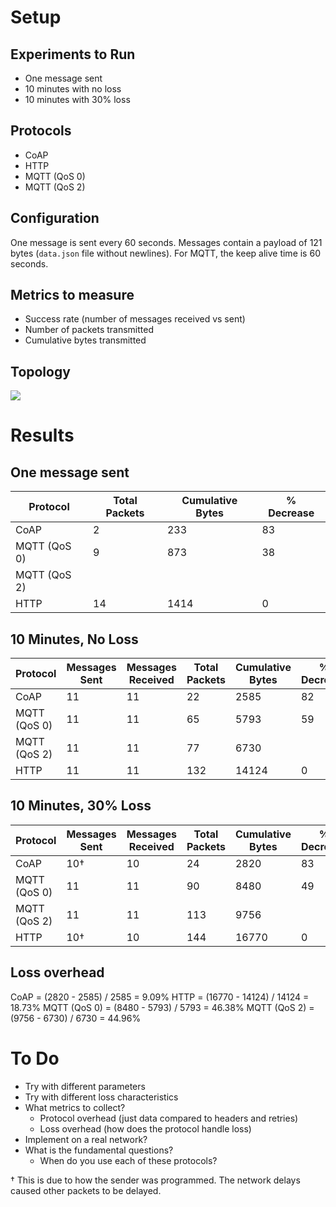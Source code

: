 # Setup

## Experiments to Run
- One message sent
- 10 minutes with no loss
- 10 minutes with 30% loss

## Protocols
- CoAP
- HTTP
- MQTT (QoS 0)
- MQTT (QoS 2)

## Configuration
One message is sent every 60 seconds. Messages contain a payload of 121 bytes (`data.json` file without newlines). For MQTT, the keep alive time is 60 seconds.

## Metrics to measure
- Success rate (number of messages received vs sent)
- Number of packets transmitted
- Cumulative bytes transmitted

## Topology

![](https://docs.google.com/drawings/d/1xVOIl3BIuMeQ5QgydhWK08T0ZDoUSoQXhWUuikdbUfE/pub?w=409&amp;h=193)

# Results

## One message sent

| Protocol            | Total Packets | Cumulative Bytes | % Decrease |
|---------------------|---------------|------------------|------------|
| CoAP                |             2 |              233 | 83         |
| MQTT (QoS 0)        |             9 |              873 | 38         |
| MQTT (QoS 2)        |               |                  |            |
| HTTP                |            14 |             1414 | 0          |

## 10 Minutes, No Loss

| Protocol     | Messages Sent | Messages Received | Total Packets | Cumulative Bytes | % Decrease |
|--------------|---------------|-------------------|---------------|------------------|------------|
| CoAP         |            11 |                11 |            22 |             2585 | 82         |
| MQTT (QoS 0) |            11 |                11 |            65 |             5793 | 59         |
| MQTT (QoS 2) |            11 |                11 |            77 |             6730 |            |
| HTTP         |            11 |                11 |           132 |            14124 | 0          |

## 10 Minutes, 30% Loss

| Protocol     | Messages Sent | Messages Received | Total Packets | Cumulative Bytes | % Decrease |
|--------------|---------------|-------------------|---------------|------------------|------------|
| CoAP         |           10† |                10 |            24 |             2820 | 83         |
| MQTT (QoS 0) |            11 |                11 |            90 |             8480 | 49         |
| MQTT (QoS 2) |            11 |                11 |           113 |             9756 |            |
| HTTP         |           10† |                10 |           144 |            16770 | 0          |

## Loss overhead

CoAP = (2820 - 2585) / 2585 = 9.09%
HTTP = (16770 - 14124) / 14124 = 18.73%
MQTT (QoS 0) = (8480 - 5793) / 5793 = 46.38%
MQTT (QoS 2) = (9756 - 6730) / 6730 = 44.96%

# To Do

- Try with different parameters
- Try with different loss characteristics
- What metrics to collect?
    - Protocol overhead (just data compared to headers and retries)
    - Loss overhead (how does the protocol handle loss)
- Implement on a real network?
- What is the fundamental questions?
    - When do you use each of these protocols?



† This is due to how the sender was programmed. The network delays caused other packets to be delayed.
